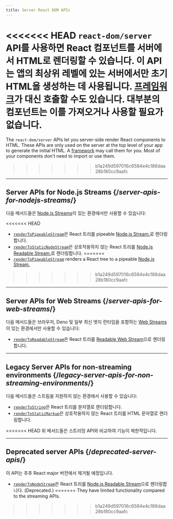 ```yaml
---
title: Server React DOM APIs
---
```


<Intro>

<<<<<<< HEAD
`react-dom/server` API를 사용하면 React 컴포넌트를 서버에서 HTML로 렌더링할 수 있습니다. 이 API는 앱의 최상위 레벨에 있는 서버에서만 초기 HTML을 생성하는 데 사용됩니다. [프레임워크](/learn/start-a-new-react-project#production-grade-react-frameworks)가 대신 호출할 수도 있습니다. 대부분의 컴포넌트는 이를 가져오거나 사용할 필요가 없습니다.
=======
The `react-dom/server` APIs let you server-side render React components to HTML. These APIs are only used on the server at the top level of your app to generate the initial HTML. A [framework](/learn/start-a-new-react-project#production-grade-react-frameworks) may call them for you. Most of your components don't need to import or use them.
>>>>>>> b1a249d597016c6584e4c186daa28b180cc9aafc

</Intro>

---

## Server APIs for Node.js Streams {/*server-apis-for-nodejs-streams*/}

다음 메서드들은 [Node.js Streams](https://nodejs.org/api/stream.html)이 있는 환경에서만 사용할 수 있습니다:

<<<<<<< HEAD
* [`renderToPipeableStream`](/reference/react-dom/server/renderToPipeableStream)은 React 트리를 pipeable [Node.js Stream.](https://nodejs.org/api/stream.html)로 렌더링합니다.
* [`renderToStaticNodeStream`](/reference/react-dom/server/renderToStaticNodeStream)은 상호작용하지 않는 React 트리를 [Node.js Readable Stream.](https://nodejs.org/api/stream.html#readable-streams)로 렌더링합니다.
=======
* [`renderToPipeableStream`](/reference/react-dom/server/renderToPipeableStream) renders a React tree to a pipeable [Node.js Stream.](https://nodejs.org/api/stream.html)
>>>>>>> b1a249d597016c6584e4c186daa28b180cc9aafc

---

## Server APIs for Web Streams {/*server-apis-for-web-streams*/}

다음 메서드들은 브라우저, Deno 및 일부 최신 엣지 런타임을 포함하는 [Web Streams](https://developer.mozilla.org/en-US/docs/Web/API/Streams_API)이 있는 환경에서만 사용할 수 있습니다:

* [`renderToReadableStream`](/reference/react-dom/server/renderToReadableStream)은 React 트리를 [Readable Web Stream](https://developer.mozilla.org/en-US/docs/Web/API/ReadableStream)으로 렌더링합니다.

---

## Legacy Server APIs for non-streaming environments {/*legacy-server-apis-for-non-streaming-environments*/}

다음 메서드들은 스트림을 지원하지 않는 환경에서 사용할 수 있습니다:

* [`renderToString`](/reference/react-dom/server/renderToString)은 React 트리를 문자열로 렌더링합니다.
* [`renderToStaticMarkup`](/reference/react-dom/server/renderToStaticMarkup)은 상호작용하지 않는 React 트리를 HTML 문자열로 렌더링합니다.

<<<<<<< HEAD
위 메서드들은 스트리밍 API와 비교하여 기능이 제한적입니다.

---

## Deprecated server APIs {/*deprecated-server-apis*/}

<Deprecated>

이 API는 추후 React major 버전에서 제거될 예정입니다.

</Deprecated>

* [`renderToNodeStream`](/reference/react-dom/server/renderToNodeStream)은 React 트리를 [Node.js Readable Stream](https://nodejs.org/api/stream.html#readable-streams)으로 렌더링합니다. (Deprecated.)
=======
They have limited functionality compared to the streaming APIs.
>>>>>>> b1a249d597016c6584e4c186daa28b180cc9aafc
